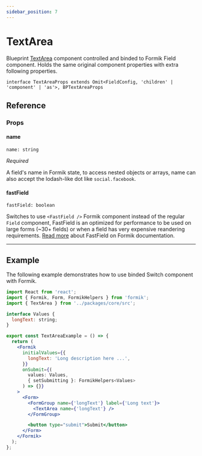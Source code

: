 ```yaml
---
sidebar_position: 7
---
```


# TextArea

Blueprint [TextArea](https://blueprintjs.com/docs/#core/components/text-inputs.text-area) component controlled and binded to Formik Field component. Holds the same original component properties with extra following properties.

`interface TextAreaProps extends Omit<FieldConfig, 'children' | 'component' | 'as'>, BPTextAreaProps`

## Reference

### Props

#### name

`name: string`

_Required_

A field's name in Formik state, to access nested objects or arrays, name can also accept the lodash-like dot like `social.facebook`.

#### fastField

`fastField: boolean`

Switches to use `<FastField />` Formik component instead of the regular `Field` component, FastField is an optimized for performance to be used on large forms (~30+ fields) or when a field has very expensive reandering requirements. [Read more](https://formik.org/docs/api/fastfield) about FastField on Formik documentation.

---

## Example

The following example demonstrates how to use binded Switch component with Formik.

```jsx
import React from 'react';
import { Formik, Form, FormikHelpers } from 'formik';
import { TextArea } from '../packages/core/src';

interface Values {
  longText: string;
}

export const TextAreaExample = () => {
  return (
    <Formik
      initialValues={{
        longText: 'Long description here ...',
      }}
      onSubmit={(
        values: Values,
        { setSubmitting }: FormikHelpers<Values>
      ) => {}}
    >
      <Form>
        <FormGroup name={'longText'} label={'Long text'}>
          <TextArea name={'longText'} />
        </FormGroup>

        <button type="submit">Submit</button>
      </Form>
    </Formik>
  );
};
```
